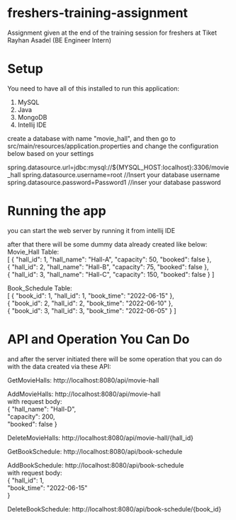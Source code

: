 # freshers-training-assignment
Assignment given at the end of the training session for freshers at Tiket
Rayhan Asadel (BE Engineer Intern)

# Setup
You need to have all of this installed to run this application:
1. MySQL
2. Java
3. MongoDB
4. Intellij IDE

create a database with name "movie_hall", and then go to src/main/resources/application.properties
and change the configuration below based on your settings

spring.datasource.url=jdbc:mysql://${MYSQL_HOST:localhost}:3306/movie_hall
spring.datasource.username=root //Insert your database username
spring.datasource.password=Password1 //inser your database password

# Running the app
you can start the web server by running it from intellij IDE

after that there will be some dummy data already created like below:  
Movie_Hall Table:  
[
{
"hall_id": 1,
"hall_name": "Hall-A",
"capacity": 50,
"booked": false
},  
{
"hall_id": 2,
"hall_name": "Hall-B",
"capacity": 75,
"booked": false
},  
{
"hall_id": 3,
"hall_name": "Hall-C",
"capacity": 150,
"booked": false
}
]

Book_Schedule Table:  
[
{
"book_id": 1,
"hall_id": 1,
"book_time": "2022-06-15"
},  
{
"book_id": 2,
"hall_id": 2,
"book_time": "2022-06-10"
},  
{
"book_id": 3,
"hall_id": 3,
"book_time": "2022-06-05"
}
]

# API and Operation You Can Do
and after the server initiated there will be some operation that you can do with the data created via these API:

GetMovieHalls: http://localhost:8080/api/movie-hall

AddMovieHalls: http://localhost:8080/api/movie-hall   
with request body:   
{
"hall_name": "Hall-D",  
"capacity": 200,  
"booked": false
}

DeleteMovieHalls: http://localhost:8080/api/movie-hall/{hall_id}

GetBookSchedule: http://localhost:8080/api/book-schedule

AddBookSchedule: http://localhost:8080/api/book-schedule   
with request body:   
{
"hall_id": 1,  
"book_time": "2022-06-15"  
}

DeleteBookSchedule: http://localhost:8080/api/book-schedule/{book_id}   


